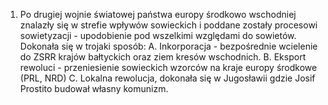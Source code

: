 1. Po drugiej wojnie światowej państwa europy środkowo wschodniej znalazły się w strefie wpływów sowieckich i poddane zostały procesowi sowietyzacji - upodobienie pod wszelkimi względami do sowietów. Dokonała się w trojaki sposób:
A. Inkorporacja - bezpośrednie wcielenie do ZSRR krajów bałtyckich oraz ziem kresów wschodnich.
B. Eksport rewoluci - przeniesienie sowieckich wzorców na kraje europy środkowe (PRL, NRD)
C. Lokalna rewolucja, dokonała się w Jugosławii gdzie Josif Prostito budował własny komunizm.
